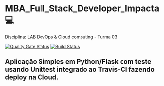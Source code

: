 # MBA_Full_Stack_Developer_Impacta 💻

Disciplina: LAB DevOps & Cloud computing - Turma 03

[![Quality Gate Status](https://sonarcloud.io/api/project_badges/measure?project=helenharumi_devopslab091021&metric=alert_status)](https://sonarcloud.io/summary/new_code?id=helenharumi_devopslab091021)
[![Build Status](https://app.travis-ci.com/helenharumi/devopslab091021.svg?branch=master)](https://app.travis-ci.com/helenharumi/devopslab091021)
## Aplicação Simples em Python/Flask com teste usando Unittest integrado ao Travis-CI fazendo deploy na Cloud.